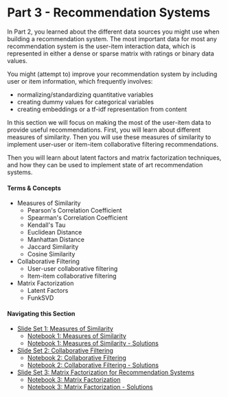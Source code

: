 # Part 3 - Recommendation Systems

In Part 2, you learned about the different data sources you might use when building a recommendation system.  The most important data for most any recommendation system is the user-item interaction data, which is represented in either a dense or sparse matrix with ratings or binary data values.

You might (attempt to) improve your recommendation system by including user or item information, which frequently involves:

* normalizing/standardizing quantitative variables
* creating dummy values for categorical variables
* creating embeddings or a tf-idf representation from content

In this section we will focus on making the most of the user-item data to provide useful recommendations.  First, you will learn about different measures of similarity.  Then you will use these measures of similarity to implement user-user or item-item collaborative filtering recommendations.

Then you will learn about latent factors and matrix factorization techniques, and how they can be used to implement state of art recommendation systems.

#### Terms & Concepts
- Measures of Similarity
    - Pearson's Correlation Coefficient
    - Spearman's Correlation Coefficient
    - Kendall's Tau
    - Euclidean Distance
    - Manhattan Distance
    - Jaccard Similarity
    - Cosine Similarity
- Collaborative Filtering
    - User-user collaborative filtering
    - Item-item collaborative filtering
- Matrix Factorization
    - Latent Factors
    - FunkSVD

#### Navigating this Section

- [Slide Set 1: Measures of Similarity]()
    - [Notebook 1: Measures of Similarity]()
    - [Notebook 1: Measures of Similarity - Solutions]()
- [Slide Set 2: Collaborative Filtering]()
    - [Notebook 2: Collaborative Filtering]()
    - [Notebook 2: Collaborative Filtering - Solutions]()
- [Slide Set 3: Matrix Factorization for Recommendation Systems]()
    - [Notebook 3: Matrix Factorization]()
    - [Notebook 3: Matrix Factorization - Solutions]()
